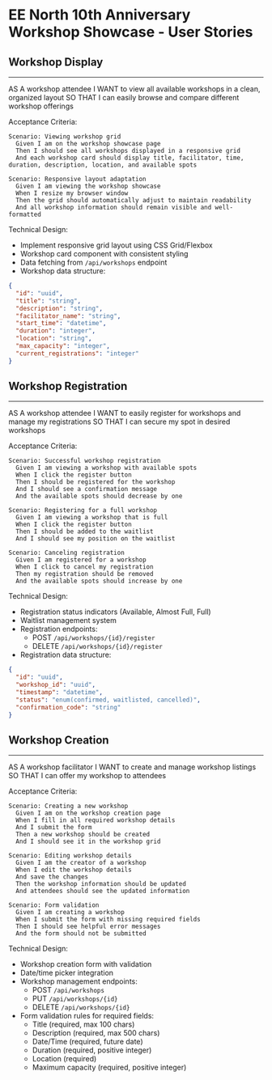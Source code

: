# EE North 10th Anniversary Workshop Showcase - User Stories

## Workshop Display

---
AS A workshop attendee
I WANT to view all available workshops in a clean, organized layout
SO THAT I can easily browse and compare different workshop offerings

Acceptance Criteria:
```gherkin
Scenario: Viewing workshop grid
  Given I am on the workshop showcase page
  Then I should see all workshops displayed in a responsive grid
  And each workshop card should display title, facilitator, time, duration, description, location, and available spots

Scenario: Responsive layout adaptation
  Given I am viewing the workshop showcase
  When I resize my browser window
  Then the grid should automatically adjust to maintain readability
  And all workshop information should remain visible and well-formatted
```

Technical Design:
- Implement responsive grid layout using CSS Grid/Flexbox
- Workshop card component with consistent styling
- Data fetching from `/api/workshops` endpoint
- Workshop data structure:
```json
{
  "id": "uuid",
  "title": "string",
  "description": "string",
  "facilitator_name": "string",
  "start_time": "datetime",
  "duration": "integer",
  "location": "string",
  "max_capacity": "integer",
  "current_registrations": "integer"
}
```

## Workshop Registration

---
AS A workshop attendee
I WANT to easily register for workshops and manage my registrations
SO THAT I can secure my spot in desired workshops

Acceptance Criteria:
```gherkin
Scenario: Successful workshop registration
  Given I am viewing a workshop with available spots
  When I click the register button
  Then I should be registered for the workshop
  And I should see a confirmation message
  And the available spots should decrease by one

Scenario: Registering for a full workshop
  Given I am viewing a workshop that is full
  When I click the register button
  Then I should be added to the waitlist
  And I should see my position on the waitlist

Scenario: Canceling registration
  Given I am registered for a workshop
  When I click to cancel my registration
  Then my registration should be removed
  And the available spots should increase by one
```

Technical Design:
- Registration status indicators (Available, Almost Full, Full)
- Waitlist management system
- Registration endpoints:
  - POST `/api/workshops/{id}/register`
  - DELETE `/api/workshops/{id}/register`
- Registration data structure:
```json
{
  "id": "uuid",
  "workshop_id": "uuid",
  "timestamp": "datetime",
  "status": "enum(confirmed, waitlisted, cancelled)",
  "confirmation_code": "string"
}
```

## Workshop Creation

---
AS A workshop facilitator
I WANT to create and manage workshop listings
SO THAT I can offer my workshop to attendees

Acceptance Criteria:
```gherkin
Scenario: Creating a new workshop
  Given I am on the workshop creation page
  When I fill in all required workshop details
  And I submit the form
  Then a new workshop should be created
  And I should see it in the workshop grid

Scenario: Editing workshop details
  Given I am the creator of a workshop
  When I edit the workshop details
  And save the changes
  Then the workshop information should be updated
  And attendees should see the updated information

Scenario: Form validation
  Given I am creating a workshop
  When I submit the form with missing required fields
  Then I should see helpful error messages
  And the form should not be submitted
```

Technical Design:
- Workshop creation form with validation
- Date/time picker integration
- Workshop management endpoints:
  - POST `/api/workshops`
  - PUT `/api/workshops/{id}`
  - DELETE `/api/workshops/{id}`
- Form validation rules for required fields:
  - Title (required, max 100 chars)
  - Description (required, max 500 chars)
  - Date/Time (required, future date)
  - Duration (required, positive integer)
  - Location (required)
  - Maximum capacity (required, positive integer) 